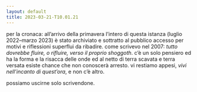 ```yaml
---
layout: default
title: 2023-03-21-T10.01.21
---
```


per la cronaca: all’arrivo della primavera l’intero di questa istanza (luglio 2022–marzo 2023) è stato archiviato e sottratto al pubblico accesso per motivi e riflessioni superflui da ribadire. come scrivevo nel 2007: *tutto dovrebbe fluire, o rifluire, verso il proprio shoggoth*. c’è un solo pensiero ed ha la forma e la risacca delle onde ed al netto di terra scavata e terra versata esiste chance che non conoscerà arresto. vi restiamo appesi, *vivi* *nell’incanto di quest’ora*, e non c’è altro.

possiamo uscirne solo scrivendone.